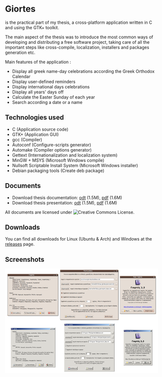 # Giortes

is the practical part of my thesis, a cross-platform application written in C and using the GTK+ toolkit.

The main aspect of the thesis was to introduce the most common ways of developing and distributing a free software project, taking care of all the important steps like cross-compile, localization, installers and packages generation etc.

Main features of the application :

* Display all greek name-day celebrations according the Greek Orthodox Calendar
* Display user-defined reminders
* Display international days celebrations
* Display all years' days off
* Calculate the Easter Sunday of each year
* Search according a date or a name

## Technologies used

* C (Application source code)
* GTK+ (Application GUI)
* gcc (Compiler)
* Autoconf (Configure-scripts generator)
* Automake (Compiler options generator)
* Gettext (Internationalization and localization system)
* MinGW + MSYS (Microsoft Windows compile)
* Nullsoft Scriptable Install System (Microsoft Windows installer)
* Debian packaging tools (Create deb package)

## Documents

* Download thesis documentation: [odt](docs/thesis.odt) (1.5M), [pdf](docs/thesis.pdf) (1.6M)
* Download thesis presentation: [odt](docs/presentation.odp) (1.5M), [pdf](docs/presentation.pdf) (1.6M)

All documents are licensed under ![Creative Commons License](https://licensebuttons.net/l/by-nc-sa/4.0/88x31.png).

## Downloads

You can find all downloads for Linux (Ubuntu & Arch) and Windows at the [releases](https://github.com/forfolias/Giortes/releases) page.

## Screenshots
![Giortes overview](screenshots/overview.png?raw=true)
